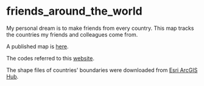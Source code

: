 # friends_around_the_world
My personal dream is to make friends from every country. This map tracks the countries my friends and colleagues come from.

A published map is [here](http://rpubs.com/ash_k/my_map).

The codes referred to this [website](https://warin.ca/posts/rcourse-datavisualizationwithr-customcolorsmaps/).

The shape files of countries' boundaries were downloaded from [Esri ArcGIS Hub](https://hub.arcgis.com/datasets/esri::world-countries-generalized/about).
